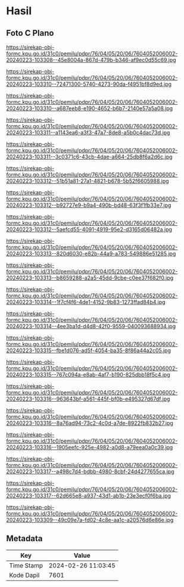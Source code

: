 # Hasil

## Foto C Plano

https://sirekap-obj-formc.kpu.go.id/31c0/pemilu/pdpr/76/04/05/20/06/7604052006002-20240223-103308--45e8004a-867d-479b-b346-af9ec0d55c69.jpg

https://sirekap-obj-formc.kpu.go.id/31c0/pemilu/pdpr/76/04/05/20/06/7604052006002-20240223-103310--72471300-5740-4273-90da-f4951bf8d9ed.jpg

https://sirekap-obj-formc.kpu.go.id/31c0/pemilu/pdpr/76/04/05/20/06/7604052006002-20240223-103310--a687eeb8-e190-4652-b6b7-2140e57a5a08.jpg

https://sirekap-obj-formc.kpu.go.id/31c0/pemilu/pdpr/76/04/05/20/06/7604052006002-20240223-103311--a1143ea6-a3f3-47a7-8de8-a5b0c4dac73d.jpg

https://sirekap-obj-formc.kpu.go.id/31c0/pemilu/pdpr/76/04/05/20/06/7604052006002-20240223-103311--3c0371c6-43cb-4dae-a664-25db8f6a2d6c.jpg

https://sirekap-obj-formc.kpu.go.id/31c0/pemilu/pdpr/76/04/05/20/06/7604052006002-20240223-103312--51b51a81-27a1-4821-b678-5b52f6605988.jpg

https://sirekap-obj-formc.kpu.go.id/31c0/pemilu/pdpr/76/04/05/20/06/7604052006002-20240223-103312--b92727e9-b9a4-490b-bd48-63f3f1fb33e7.jpg

https://sirekap-obj-formc.kpu.go.id/31c0/pemilu/pdpr/76/04/05/20/06/7604052006002-20240223-103312--5aefcd55-4091-4919-95e2-d3165d06482a.jpg

https://sirekap-obj-formc.kpu.go.id/31c0/pemilu/pdpr/76/04/05/20/06/7604052006002-20240223-103313--820d6030-e82b-44a9-a783-549886e51285.jpg

https://sirekap-obj-formc.kpu.go.id/31c0/pemilu/pdpr/76/04/05/20/06/7604052006002-20240223-103313--b8659288-a2a5-45dd-9cbe-c0ee37f682f0.jpg

https://sirekap-obj-formc.kpu.go.id/31c0/pemilu/pdpr/76/04/05/20/06/7604052006002-20240223-103314--1f7cf4f6-4de1-4152-9b83-1273ffad84b4.jpg

https://sirekap-obj-formc.kpu.go.id/31c0/pemilu/pdpr/76/04/05/20/06/7604052006002-20240223-103314--4ee3ba1d-d4d8-42f0-9559-040093688934.jpg

https://sirekap-obj-formc.kpu.go.id/31c0/pemilu/pdpr/76/04/05/20/06/7604052006002-20240223-103315--fbe1d076-ad5f-4054-ba35-8f86a44a2c05.jpg

https://sirekap-obj-formc.kpu.go.id/31c0/pemilu/pdpr/76/04/05/20/06/7604052006002-20240223-103315--767c094a-e8ab-4af7-b190-825dbb18f5c4.jpg

https://sirekap-obj-formc.kpu.go.id/31c0/pemilu/pdpr/76/04/05/20/06/7604052006002-20240223-103316--963643bf-a561-445f-bf0b-e495327d67df.jpg

https://sirekap-obj-formc.kpu.go.id/31c0/pemilu/pdpr/76/04/05/20/06/7604052006002-20240223-103316--8a76ad94-73c2-4c0d-a7de-8922fb832b27.jpg

https://sirekap-obj-formc.kpu.go.id/31c0/pemilu/pdpr/76/04/05/20/06/7604052006002-20240223-103316--1905eefc-925e-4982-a0d8-a79eea0a0c39.jpg

https://sirekap-obj-formc.kpu.go.id/31c0/pemilu/pdpr/76/04/05/20/06/7604052006002-20240223-103317--a498c7d4-bdbb-4980-8cbf-24d4277655ca.jpg

https://sirekap-obj-formc.kpu.go.id/31c0/pemilu/pdpr/76/04/05/20/06/7604052006002-20240223-103317--62d665e8-a937-43d1-ab1b-23e3ecf0f6ba.jpg

https://sirekap-obj-formc.kpu.go.id/31c0/pemilu/pdpr/76/04/05/20/06/7604052006002-20240223-103309--49c09e7a-fd02-4c8e-aa1c-a20576d6e86e.jpg


## Metadata

| Key        | Value               |
| ---------- | ------------------- |
| Time Stamp | 2024-02-26 11:03:45 |
| Kode Dapil | 7601                |



